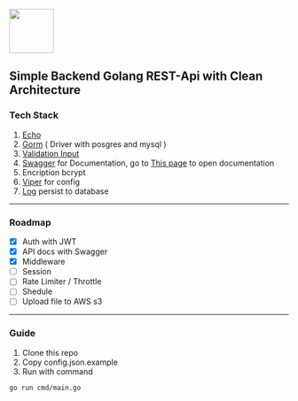<a href="https://echo.labstack.com"><img height="80" src="https://cdn.labstack.com/images/echo-logo.svg"></a>

## Simple Backend Golang REST-Api with Clean Architecture

###  Tech Stack
1. [Echo](https://github.com/labstack/echo/)
2. [Gorm](https://github.com/go-gorm/gorm) ( Driver with posgres and mysql )
3. [Validation Input](https://github.com/go-playground/validator)
4. [Swagger](https://github.com/swaggo/echo-swagger) for Documentation, go to [This page](http://localhost:8080/swagger/index.html) to open documentation
5. Encription bcrypt
6. [Viper](https://github.com/spf13/viper) for config
7. [Log](https://github.com/sirupsen/logrus) persist to database
---
### Roadmap
- [x] Auth with JWT
- [x] API docs with Swagger
- [x] Middleware
- [ ] Session
- [ ] Rate Limiter / Throttle
- [ ] Shedule
- [ ] Upload file to AWS s3
---
### Guide
1. Clone this repo
2. Copy config.json.example
3. Run with command
```
go run cmd/main.go
```